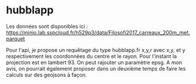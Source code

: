 # hubblapp

Les données sont disponibles ici : https://minio.lab.sspcloud.fr/h529p3/data/Filosofi2017_carreaux_200m_met.parquet

Pour l'api, je propose un requêtage du type 
hubblapp.fr x,y,r 
avec x,y, et y respectivement les coordonnées du centre et le rayon. Pour l'instant la projection est en lambert 93. On peut rajouter un paramètre epsg. A mon avis, on pourrait également proposer dans un deuxième temps de faire les calculs sur des geojsons à façon.
